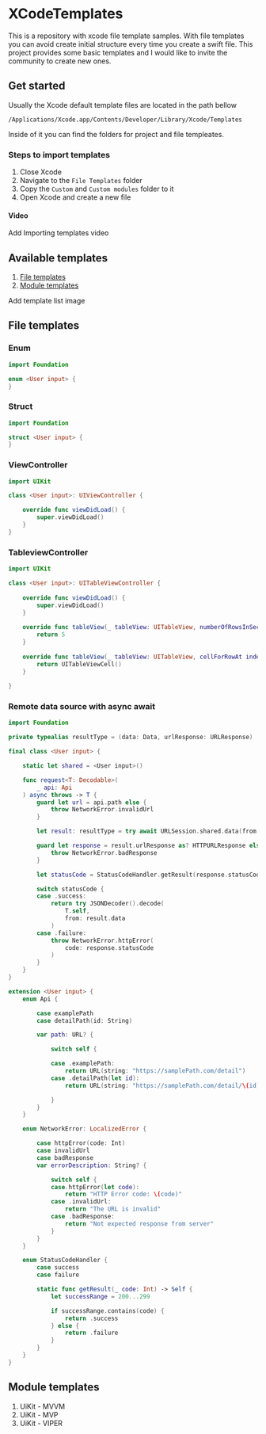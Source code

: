 # XCodeTemplates

This is a repository with xcode file template samples. With file templates you can avoid create initial structure every time you create a swift file. This project provides some basic templates and I would like to invite the community to create new ones.

## Get started

Usually the Xcode default template files are located in the path bellow

`/Applications/Xcode.app/Contents/Developer/Library/Xcode/Templates`  

Inside of it you can find the folders for project and file templeates. 

### Steps to import templates

1. Close Xcode
2. Navigate to the `File Templates` folder 
3. Copy the `Custom` and `Custom modules` folder to it
4. Open Xcode and create a new file



#### Video

Add Importing templates video

## Available templates

1. [File templates](##File-templates)
2. [Module templates](#-Module-templates)

Add template list image

## File templates

### Enum

```swift
import Foundation

enum <User input> {
}


```

### Struct

```swift
import Foundation

struct <User input> {
}


```

### ViewController

```swift
import UIKit

class <User input>: UIViewController {

    override func viewDidLoad() {
        super.viewDidLoad()
    }
}


```


### TableviewController

```swift
import UIKit

class <User input>: UITableViewController {
    
    override func viewDidLoad() {
        super.viewDidLoad()
    }
    
    override func tableView(_ tableView: UITableView, numberOfRowsInSection section: Int) -> Int {
        return 5
    }
    
    override func tableView(_ tableView: UITableView, cellForRowAt indexPath: IndexPath) -> UITableViewCell {
        return UITableViewCell()
    }
    
}


```

### Remote data source with async await

```swift
import Foundation

private typealias resultType = (data: Data, urlResponse: URLResponse)

final class <User input> {

    static let shared = <User input>()

    func request<T: Decodable>(
        _ api: Api
    ) async throws -> T {
        guard let url = api.path else {
            throw NetworkError.invalidUrl
        }

        let result: resultType = try await URLSession.shared.data(from: url)

        guard let response = result.urlResponse as? HTTPURLResponse else {
            throw NetworkError.badResponse
        }

        let statusCode = StatusCodeHandler.getResult(response.statusCode)

        switch statusCode {
        case .success:
            return try JSONDecoder().decode(
                T.self,
                from: result.data
            )
        case .failure:
            throw NetworkError.httpError(
                code: response.statusCode
            )
        }
    }
}

extension <User input> {
    enum Api {

        case examplePath
        case detailPath(id: String)

        var path: URL? {

            switch self {

            case .examplePath:
                return URL(string: "https://samplePath.com/detail")
            case .detailPath(let id):
                return URL(string: "https://samplePath.com/detail/\(id).json")

            }
        }
    }

    enum NetworkError: LocalizedError {

        case httpError(code: Int)
        case invalidUrl
        case badResponse
        var errorDescription: String? {

            switch self {
            case.httpError(let code):
                return "HTTP Error code: \(code)"
            case .invalidUrl:
                return "The URL is invalid"
            case .badResponse:
                return "Not expected response from server"
            }
        }
    }

    enum StatusCodeHandler {
        case success
        case failure

        static func getResult(_ code: Int) -> Self {
            let successRange = 200...299

            if successRange.contains(code) {
                return .success
            } else {
                return .failure
            }
        }
    }
}


```

## Module templates

1. UiKit - MVVM
2. UiKit - MVP
3. UiKit - VIPER


